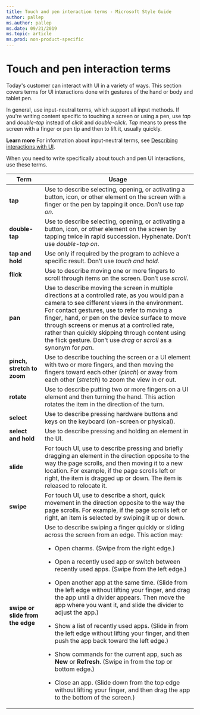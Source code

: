 ```yaml
---
title: Touch and pen interaction terms - Microsoft Style Guide
author: pallep
ms.author: pallep
ms.date: 09/21/2019
ms.topic: article
ms.prod: non-product-specific
---
```


# Touch and pen interaction terms

Today's
customer can interact with UI in a variety of ways. This section
covers terms for UI interactions done with gestures of
the hand or body and tablet pen. 

In general, use input-neutral terms, which support all input methods. If you're writing content specific to touching a screen or using a pen, use *tap* and *double-tap* instead of *click* and *double-click*. *Tap* means to press the screen with a finger or pen tip and then to lift it, usually quickly. 

**Learn more** For information about input-neutral terms, see [Describing interactions with UI](~/procedures-instructions/describing-interactions-with-ui.md).

When you need to write specifically about touch and pen UI interactions, use these terms. 


|             **Term**             |                                                                                                                                                                                                                                                                                                                                                                                                                                                                               **Usage**                                                                                                                                                                                                                                                                                                                                                                                                                                                                               |
|----------------------------------|-----------------------------------------------------------------------------------------------------------------------------------------------------------------------------------------------------------------------------------------------------------------------------------------------------------------------------------------------------------------------------------------------------------------------------------------------------------------------------------------------------------------------------------------------------------------------------------------------------------------------------------------------------------------------------------------------------------------------------------------------------------------------------------------------------------------------------------------------------------------------------------------------------------------------------------------------------------------------|
|             **tap**              |                                                                                                                                                                                                                                                                                                                                                                                                   Use to describe selecting, opening, or activating a button, icon, or other element on the screen with a finger or the pen by tapping it once. Don’t use *tap on*.                                                                                                                                                                                                                                                                                                                                                                                                   |
|          **double-tap**          |                                                                                                                                                                                                                                                                                                                                                                                             Use to describe selecting, opening, or activating a button, icon, or other element on the screen by tapping twice in rapid succession. Hyphenate. Don’t use *double-tap on*.                                                                                                                                                                                                                                                                                                                                                                                              |
|         **tap and hold**         |                                                                                                                                                                                                                                                                                                                                                                                                                                     Use only if required by the program to achieve a specific result. Don’t use *touch and hold*.                                                                                                                                                                                                                                                                                                                                                                                                                                     |
|            **flick**             |                                                                                                                                                                                                                                                                                                                                                                                                                                 Use to describe moving one or more fingers to scroll through items on the screen. Don’t use *scroll*.                                                                                                                                                                                                                                                                                                                                                                                                                                 |
|             **pan**              |                                                                                                                                                                                                                                                                    Use to describe moving the screen in multiple directions at a controlled rate, as you would pan a camera to see different views in the environment. For contact gestures, use to refer to moving a finger, hand, or pen on the device surface to move through screens or menus at a controlled rate, rather than quickly skipping through content using the flick gesture. Don’t use *drag* or *scroll* as a synonym for *pan*.                                                                                                                                                                                                                                                                    |
|    **pinch, stretch to zoom**    |                                                                                                                                                                                                                                                                                                                                                                                 Use to describe touching the screen or a UI element with two or more fingers, and then moving the fingers toward each other (*pinch*) or away from each other (*stretch*) to zoom the view in or out.                                                                                                                                                                                                                                                                                                                                                                                 |
|            **rotate**            |                                                                                                                                                                                                                                                                                                                                                                                                           Use to describe putting two or more fingers on a UI element and then turning the hand. This action rotates the item in the direction of the turn.                                                                                                                                                                                                                                                                                                                                                                                                           |
|            **select**            |                                                                                                                                                                                                                                                                                                                                                                                                                                      Use to describe pressing hardware buttons and keys on the keyboard (on-screen or physical).                                                                                                                                                                                                                                                                                                                                                                                                                                      |
|       **select and hold**        |                                                                                                                                                                                                                                                                                                                                                                                             Use to describe pressing and holding an element in the UI.                                                                                                                                                                                                                                                               |
|            **slide**             |                                                                                                                                                                                                                                                                                                                                       For touch UI, use to describe pressing and briefly dragging an element in the direction opposite to the way the page scrolls, and then moving it to a new location. For example, if the page scrolls left or right, the item is dragged up or down. The item is released to relocate it.                                                                                                                                                                                                                                                                                                                                        |
|            **swipe**             |                                                                                                                                                                                                                                                                                                                                                                              For touch UI, use to describe a short, quick movement in the direction opposite to the way the page scrolls. For example, if the page scrolls left or right, an item is selected by swiping it up or down.                                                                                                                                                                                                                                                                                                                                                                               |
| **swipe or slide from the edge** | Use to describe swiping a finger quickly or sliding across the screen from an edge. This action may:<br /> <ul><li>Open charms. (Swipe from the right edge.)</ul></li> <ul><li>Open a recently used app or switch between recently used apps. (Swipe from the left edge.)</ul></li> <ul><li>Open another app at the same time. (Slide from the left edge without lifting your finger, and drag the app until a divider appears. Then move the app where you want it, and slide the divider to adjust the app.)</ul></li> <ul><li>Show a list of recently used apps. (Slide in from the left edge without lifting your finger, and then push the app back toward the left edge.)</ul></li> <ul><li>Show commands for the current app, such as **New** or **Refresh**. (Swipe in from the top or bottom edge.)</ul></li> <ul><li>Close an app. (Slide down from the top edge without lifting your finger, and then drag the app to the bottom of the screen.)</ul></li> |

